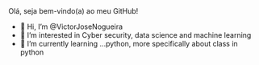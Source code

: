 ##
<div>
Olá, seja bem-vindo(a) ao meu GitHub!


- 👋 Hi, I’m @VictorJoseNogueira
- 👀 I’m interested in Cyber security, 
data science and machine learning
- 🌱 I’m currently learning ...python, 
more specifically about class in python
</div>

<!---
VictorJoseNogueira/VictorJoseNogueira is a ✨ special ✨ repository because its `README.md` (this file) appears on your GitHub profile.
You can click the Preview link to take a look at your changes.
--->

